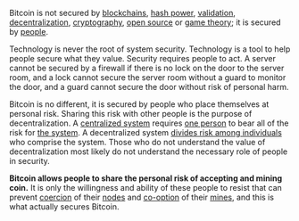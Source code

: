 Bitcoin is not secured by [blockchains](https://en.wikipedia.org/wiki/Blockchain), [hash power](Glossary#hash-power), [validation](Glossary#validation), [decentralization](Glossary#centralization), [cryptography](https://en.wikipedia.org/wiki/Cryptography), [open source](https://en.wikipedia.org/wiki/Free_and_open-source_software) or [game theory](https://en.wikipedia.org/wiki/Game_theory); it is secured by [people](Glossary#person).

Technology is never the root of system security. Technology is a tool to help people secure what they value. Security requires people to act. A server cannot be secured by a firewall if there is no lock on the door to the server room, and a lock cannot secure the server room without a guard to monitor the door, and a guard cannot secure the door without risk of personal harm.

Bitcoin is no different, it is secured by people who place themselves at personal risk. Sharing this risk with other people is the purpose of decentralization. A [centralized system](https://en.wikipedia.org/wiki/Liberty_Reserve) requires [one person](https://en.wikipedia.org/wiki/Ross_Ulbricht) to bear all of the risk for [the system](https://en.wikipedia.org/wiki/Napster). A decentralized system [divides risk among individuals](https://en.wikipedia.org/wiki/BitTorrent) who comprise the system. Those who do not understand the value of decentralization most likely do not understand the necessary role of people in security.

**Bitcoin allows people to share the personal risk of accepting and mining coin.** It is only the willingness and ability of these people to resist that can prevent [coercion](Glossary#coercion) of their [nodes](Glossary#node) and [co-option](Glossary#co-option) of their [mines](Glossary#mine), and this is what actually secures Bitcoin.